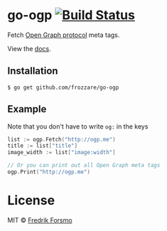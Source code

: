 # go-ogp [![Build Status](https://travis-ci.org/frozzare/go-ogp.svg?branch=master)](https://travis-ci.org/frozzare/go-ogp)

 Fetch [Open Graph protocol](http://ogp.me/) meta tags.

 View the [docs](http://godoc.org/github.com/frozzare/go-ogp).

## Installation

```
$ go get github.com/frozzare/go-ogp
```

## Example

  Note that you don't have to write `og:` in the keys

```go
list := ogp.Fetch("http://ogp.me")
title := list["title"]
image_width := list["image:width"]

// Or you can print out all Open Graph meta tags
ogp.Print("http://ogp.me")
```

# License

 MIT © [Fredrik Forsmo](https://github.com/frozzare)
